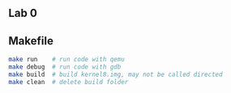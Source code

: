Lab 0
---

## Makefile
```sh
make run    # run code with qemu
make debug  # run code with gdb
make build  # build kernel8.img, may not be called directed
make clean  # delete build folder
```